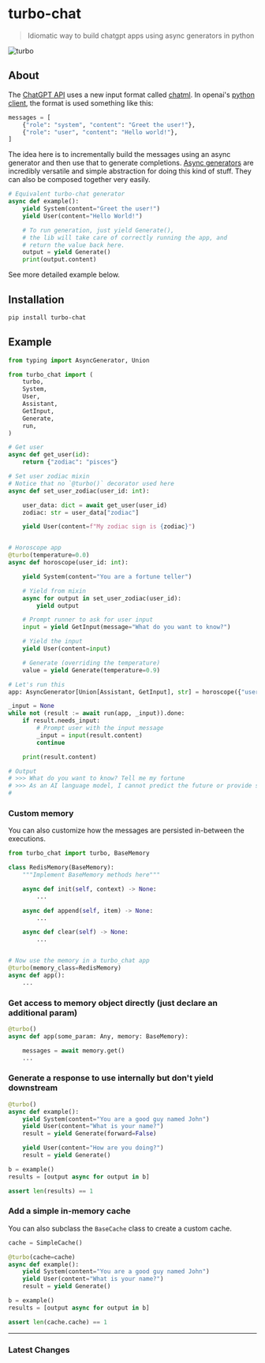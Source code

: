 # turbo-chat

> Idiomatic way to build chatgpt apps using async generators in python

![turbo](https://user-images.githubusercontent.com/931887/222912628-8662fad0-091f-4cb8-92f3-6cce287716e9.jpg)

## About

The [ChatGPT API](https://openai.com/blog/introducing-chatgpt-and-whisper-apis) uses a new input format called [chatml](https://github.com/openai/openai-python/blob/main/chatml.md). In openai's [python client](https://github.com/openai/openai-python/blob/main/chatml.md), the format is used something like this:

```python
messages = [
    {"role": "system", "content": "Greet the user!"},
    {"role": "user", "content": "Hello world!"},
]
```

The idea here is to incrementally build the messages using an async generator and then use that to generate completions. [Async generators](https://superfastpython.com/asynchronous-generators-in-python/) are incredibly versatile and simple abstraction for doing this kind of stuff. They can also be composed together very easily.

```python
# Equivalent turbo-chat generator
async def example():
    yield System(content="Greet the user!")
    yield User(content="Hello World!")

    # To run generation, just yield Generate(),
    # the lib will take care of correctly running the app, and
    # return the value back here.
    output = yield Generate()
    print(output.content)
```

See more detailed example below.

## Installation

```bash
pip install turbo-chat
```

## Example

```python
from typing import AsyncGenerator, Union

from turbo_chat import (
    turbo,
    System,
    User,
    Assistant,
    GetInput,
    Generate,
    run,
)

# Get user
async def get_user(id):
    return {"zodiac": "pisces"}

# Set user zodiac mixin
# Notice that no `@turbo()` decorator used here
async def set_user_zodiac(user_id: int):

    user_data: dict = await get_user(user_id)
    zodiac: str = user_data["zodiac"]

    yield User(content=f"My zodiac sign is {zodiac}")


# Horoscope app
@turbo(temperature=0.0)
async def horoscope(user_id: int):

    yield System(content="You are a fortune teller")

    # Yield from mixin
    async for output in set_user_zodiac(user_id):
        yield output

    # Prompt runner to ask for user input
    input = yield GetInput(message="What do you want to know?")

    # Yield the input
    yield User(content=input)

    # Generate (overriding the temperature)
    value = yield Generate(temperature=0.9)

# Let's run this
app: AsyncGenerator[Union[Assistant, GetInput], str] = horoscope({"user_id": 1})

_input = None
while not (result := await run(app, _input)).done:
    if result.needs_input:
        # Prompt user with the input message
        _input = input(result.content)
        continue

    print(result.content)

# Output
# >>> What do you want to know? Tell me my fortune
# >>> As an AI language model, I cannot predict the future or provide supernatural fortune-telling. However, I can offer guidance and advice based on your current situation and past experiences. Is there anything specific you would like me to help you with?
#

```

### Custom memory

You can also customize how the messages are persisted in-between the executions.

```python
from turbo_chat import turbo, BaseMemory

class RedisMemory(BaseMemory):
    """Implement BaseMemory methods here"""

    async def init(self, context) -> None:
        ...

    async def append(self, item) -> None:
        ...

    async def clear(self) -> None:
        ...


# Now use the memory in a turbo_chat app
@turbo(memory_class=RedisMemory)
async def app():
    ...
```

### Get access to memory object directly (just declare an additional param)

```python
@turbo()
async def app(some_param: Any, memory: BaseMemory):

    messages = await memory.get()
    ...
```

### Generate a response to use internally but don't yield downstream

```python
@turbo()
async def example():
    yield System(content="You are a good guy named John")
    yield User(content="What is your name?")
    result = yield Generate(forward=False)

    yield User(content="How are you doing?")
    result = yield Generate()

b = example()
results = [output async for output in b]

assert len(results) == 1
```

### Add a simple in-memory cache

You can also subclass the `BaseCache` class to create a custom cache.

```python
cache = SimpleCache()

@turbo(cache=cache)
async def example():
    yield System(content="You are a good guy named John")
    yield User(content="What is your name?")
    result = yield Generate()

b = example()
results = [output async for output in b]

assert len(cache.cache) == 1

```

---

### Latest Changes


